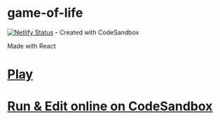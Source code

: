 # game-of-life
[![Netlify Status](https://api.netlify.com/api/v1/badges/cfcdb1ce-53a4-4f10-92df-a2fbdce14625/deploy-status)](https://game-of-layf.netlify.com/) - Created with CodeSandbox

Made with React

# [Play](https://game-of-layf.netlify.app/)

# [Run & Edit online on CodeSandbox](https://codesandbox.io/s/github/mikirobles/game-of-life)
